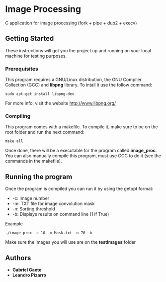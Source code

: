# Image Processing

C application for image processing (fork + pipe + dup2 + execv)  

## Getting Started

These instructions will get you the project up and running on your local machine for testing purposes.

### Prerequisites

This program requires a GNU/Linux distribution, the GNU Compiler Collection (GCC) and **libpng** library. To intall it use the follow command:

```
sudo apt-get install libpng-dev
```

For more info, visit the website http://www.libpng.org/

### Compiling

This program comes with a makefile. To compile it, make sure to be on the root folder and run the next command:

```
make all
```

Once done, there will be a executable for the program called **image_proc**. You can also manually compile this program, must use GCC to do it (see the commands in the makefile).

## Running the program

Once the program is compiled you can run it by using the getopt format:

* -c: Image number
* -m: TXT file for image convolution mask
* -n: Sorting threshold
* -b: Displays results on command line (1 if True)

Example

```
./image_proc -c 10 -m Mask.txt -n 70 -b
```

Make sure the images you will use are on the **testImages** folder

## Authors

* **Gabriel Gaete**
* **Leandro Pizarro**
